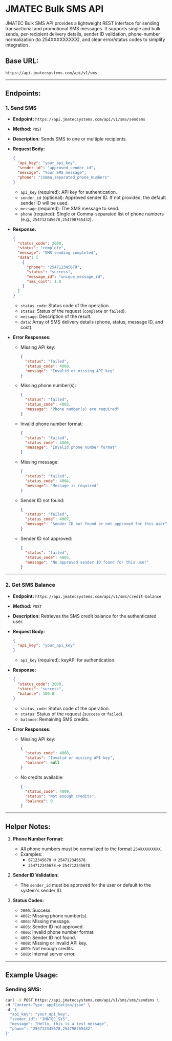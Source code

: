 # JMATEC Bulk SMS API

JMATEC Bulk SMS API provides a lightweight REST interface for sending transactional and promotional SMS messages. It supports single and bulk sends, per-recipient delivery details, sender ID validation, phone-number normalization (to 254XXXXXXXXX), and clear error/status codes to simplify integration .

## Base URL:

```
https://api.jmatecsystems.com/api/v1/sms
```

---

## Endpoints:

### 1. **Send SMS**

- **Endpoint:** `https://api.jmatecsystems.com/api/v1/sms/sendsms`
- **Method:** `POST`
- **Description:** Sends SMS to one or multiple recipients.
- **Request Body:**

  ```json
  {
    "api_key": "your_api_key",
    "sender_id": "approved_sender_id",
    "message": "Your SMS message",
    "phone": "comma_separated_phone_numbers"
  }
  ```

  - `api_key` (required): API key for authentication.
  - `sender_id` (optional): Approved sender ID. If not provided, the default sender ID will be used.
  - `message` (required): The SMS message to send.
  - `phone` (required): SIngle or Comma-separated list of phone numbers (e.g., `254712345678,254798765432`).

- **Response:**

  ```json
  {
    "status_code": 2000,
    "status": "complete",
    "message": "SMS sending completed",
    "data": [
      {
        "phone": "254712345678",
        "status": "success",
        "message_id": "unique_message_id",
        "sms_cost": 1.0
      }
    ]
  }
  ```

  - `status_code`: Status code of the operation.
  - `status`: Status of the request (`complete` or `failed`).
  - `message`: Description of the result.
  - `data`: Array of SMS delivery details (phone, status, message ID, and cost).

- **Error Responses:**

  - Missing API key:

    ```json
    {
      "status": "failed",
      "status_code": 4008,
      "message": "Invalid or missing API key"
    }
    ```

  - Missing phone number(s):

    ```json
    {
      "status": "failed",
      "status_code": 4002,
      "message": "Phone number(s) are required"
    }
    ```

  - Invalid phone number format:

    ```json
    {
      "status": "failed",
      "status_code": 4006,
      "message": "Invalid phone number format"
    }
    ```

  - Missing message:

    ```json
    {
      "status": "failed",
      "status_code": 4004,
      "message": "Message is required"
    }
    ```

  - Sender ID not found:

    ```json
    {
      "status": "failed",
      "status_code": 4007,
      "message": "Sender ID not found or not approved for this user"
    }
    ```

  - Sender ID not approved:

    ```json
    {
      "status": "failed",
      "status_code": 4005,
      "message": "No approved sender ID found for this user"
    }
    ```

---

### 2. **Get SMS Balance**

- **Endpoint:** `https://api.jmatecsystems.com/api/v1/sms/credit-balance`
- **Method:** `POST`
- **Description:** Retrieves the SMS credit balance for the authenticated user.
- **Request Body:**

  ```json
  {
    "api_key": "your_api_key"
  }
  ```

  - `api_key` (required): keyAPI for authentication.

- **Response:**

  ```json
  {
    "status_code": 2000,
    "status": "success",
    "balance": 100.0
  }
  ```

  - `status_code`: Status code of the operation.
  - `status`: Status of the request (`success` or `failed`).
  - `balance`: Remaining SMS credits.

- **Error Responses:**
  - Missing API key:
    ```json
    {
      "status_code": 4008,
      "status": "Invalid or missing API key",
      "balance": null
    }
    ```
  - No credits available:
    ```json
    {
      "status_code": 4009,
      "status": "Not enough credits",
      "balance": 0
    }
    ```

---

## Helper Notes:

1. **Phone Number Format:**

   - All phone numbers must be normalized to the format `254XXXXXXXXX`.
   - Examples:
     - `0712345678` → `254712345678`
     - `254712345678` → `254712345678`

2. **Sender ID Validation:**

   - The `sender_id` must be approved for the user or default to the system's sender ID.

3. **Status Codes:**

   - `2000`: Success.
   - `4002`: Missing phone number(s).
   - `4004`: Missing message.
   - `4005`: Sender ID not approved.
   - `4006`: Invalid phone number format.
   - `4007`: Sender ID not found.
   - `4008`: Missing or invalid API key.
   - `4009`: Not enough credits.
   - `5000`: Internal server error.

---

## Example Usage:

### Sending SMS:

```bash
curl -X POST https://api.jmatecsystems.com/api/v1/sms/sms/sendsms \
-H "Content-Type: application/json" \
-d '{
  "api_key": "your_api_key",
  "sender_id": "JMATEC_SYS",
  "message": "Hello, this is a test message",
  "phone": "254712345678,254798765432"
}'
```
